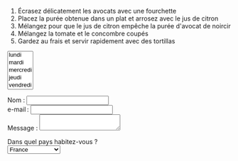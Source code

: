 
<ol>
  <li>Écrasez délicatement les avocats avec une fourchette</li>
  <li>Placez la purée obtenue dans un plat et arrosez avec le jus de citron</li>
  <li>Mélangez pour que le jus de citron empêche la purée d'avocat de noircir</li>
  <li>Mélangez la tomate et le concombre coupés</li>
  <li>Gardez au frais et servir rapidement avec des tortillas</li>
</ol>

<FORM>
<SELECT name="nom" size="5">
  <OPTION>lundi
  
  <OPTION>mardi
  
  <OPTION>mercredi
  <OPTION>jeudi
  <OPTION>vendredi
</SELECT>
</FORM>

<form action="/ma-page-de-traitement" method="post">
    <div>
        <label for="name">Nom :</label>
        <input type="text" id="name" name="user_name">
    </div>
    <div>
        <label for="mail">e-mail :</label>
        <input type="email" id="mail" name="user_mail">
    </div>
    <div>
        <label for="msg">Message :</label>
        <textarea id="msg" name="user_message"></textarea>
    </div>
</form>


<form method="post" action="traitement.php">
   <p>
       <label for="pays">Dans quel pays habitez-vous ?</label><br />
       <select name="pays" id="pays">
           <optgroup label="Europe">
               <option value="france">France</option>
               <option value="espagne">Espagne</option>
               <option value="italie">Italie</option>
               <option value="royaume-uni">Royaume-Uni</option>
           </optgroup>
           <optgroup label="Amérique">
               <option value="canada">Canada</option>
               <option value="etats-unis">Etats-Unis</option>
           </optgroup>
           <optgroup label="Asie">
               <option value="chine">Chine</option>
               <option value="japon">Japon</option>
           </optgroup>
       </select>
   </p>
</form>
